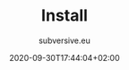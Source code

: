 ---
title: "Install"
author: subversive.eu
ShowToc: true
draft: false
categories:
 - Install
date: 2020-09-30T17:44:04+02:00
---